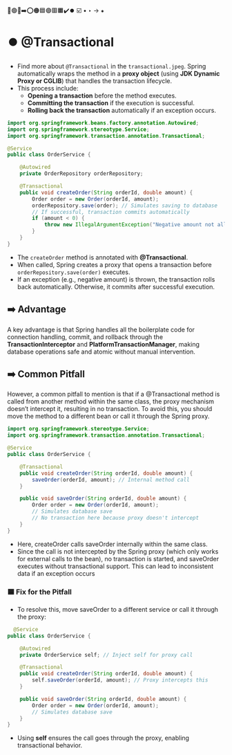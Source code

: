 🔵🟢🔴➡️⭕🟠🟦🟣🟥🟧✔️⏺️ ☑️ • ‣ → ⁕

# ⏺️ @Transactional

- Find more about `@Transactional` in the `transactional.jpeg`.
  Spring automatically wraps the method in a **proxy object** (using **JDK Dynamic Proxy or CGLIB**) that handles the transaction lifecycle.
- This process include:
  - **Opening a transaction** before the method executes.
  - **Committing the transaction** if the execution is successful.
  - **Rolling back the transaction** automatically if an exception occurs.

```java
import org.springframework.beans.factory.annotation.Autowired;
import org.springframework.stereotype.Service;
import org.springframework.transaction.annotation.Transactional;

@Service
public class OrderService {

    @Autowired
    private OrderRepository orderRepository;

    @Transactional
    public void createOrder(String orderId, double amount) {
        Order order = new Order(orderId, amount);
        orderRepository.save(order); // Simulates saving to database
        // If successful, transaction commits automatically
        if (amount < 0) {
            throw new IllegalArgumentException("Negative amount not allowed");
        }
    }
}
```

- The `createOrder` method is annotated with **@Transactional**.
- When called, Spring creates a proxy that opens a transaction before `orderRepository.save(order)` executes.
- If an exception (e.g., negative amount) is thrown, the transaction rolls back automatically. Otherwise, it commits after successful execution.

## ➡️ Advantage

A key advantage is that Spring handles all the boilerplate code for connection handling, commit, and rollback through the **TransactionInterceptor** and **PlatformTransactionManager**, making database operations safe and atomic without manual intervention.

## ➡️ Common Pitfall

However, a common pitfall to mention is that if a @Transactional method is called from another method within the same class, the proxy mechanism doesn’t intercept it, resulting in no transaction. To avoid this, you should move the method to a different bean or call it through the Spring proxy.

```java
import org.springframework.stereotype.Service;
import org.springframework.transaction.annotation.Transactional;

@Service
public class OrderService {

    @Transactional
    public void createOrder(String orderId, double amount) {
        saveOrder(orderId, amount); // Internal method call
    }

    public void saveOrder(String orderId, double amount) {
        Order order = new Order(orderId, amount);
        // Simulates database save
        // No transaction here because proxy doesn't intercept
    }
}
```

- Here, createOrder calls saveOrder internally within the same class.
- Since the call is not intercepted by the Spring proxy (which only works for external calls to the bean), no transaction is started, and saveOrder executes without transactional support. This can lead to inconsistent data if an exception occurs

### 🟦 Fix for the Pitfall

- To resolve this, move saveOrder to a different service or call it through the proxy:

```java
  @Service
public class OrderService {

    @Autowired
    private OrderService self; // Inject self for proxy call

    @Transactional
    public void createOrder(String orderId, double amount) {
        self.saveOrder(orderId, amount); // Proxy intercepts this
    }

    public void saveOrder(String orderId, double amount) {
        Order order = new Order(orderId, amount);
        // Simulates database save
    }
}
```

- Using **self** ensures the call goes through the proxy, enabling transactional behavior.
